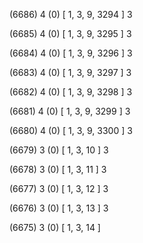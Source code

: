 (6686) 4 (0) [ 1, 3, 9, 3294 ] 3 


(6685) 4 (0) [ 1, 3, 9, 3295 ] 3 


(6684) 4 (0) [ 1, 3, 9, 3296 ] 3 


(6683) 4 (0) [ 1, 3, 9, 3297 ] 3 


(6682) 4 (0) [ 1, 3, 9, 3298 ] 3 


(6681) 4 (0) [ 1, 3, 9, 3299 ] 3 


(6680) 4 (0) [ 1, 3, 9, 3300 ] 3 


(6679) 3 (0) [ 1, 3, 10 ] 3 


(6678) 3 (0) [ 1, 3, 11 ] 3 


(6677) 3 (0) [ 1, 3, 12 ] 3 


(6676) 3 (0) [ 1, 3, 13 ] 3 


(6675) 3 (0) [ 1, 3, 14 ]  

